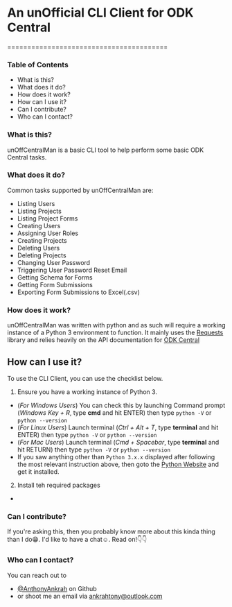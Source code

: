 # An unOfficial CLI Client for ODK Central
========================================

### Table of Contents
* What is this?
* What does it do?
* How does it work?
* How can I use it?
* Can I contribute?
* Who can I contact?

### What is this?
unOffCentralMan is a basic CLI tool to help perform some basic ODK Central tasks.

### What does it do?
Common tasks supported by unOffCentralMan are:
* Listing Users
* Listing Projects
* Listing Project Forms
* Creating Users
* Assigning User Roles
* Creating Projects
* Deleting Users
* Deleting Projects
* Changing User Password
* Triggering User Password Reset Email
* Getting Schema for Forms
* Getting Form Submissions
* Exporting Form Submissions to Excel(.csv)

### How does it work?
unOffCentralMan was written with python and as such will require a working instance of a Python 3 environment to function.
It mainly uses the [Requests](https://requests.readthedocs.io/en/master/) library and relies heavily on the API documentation for [ODK Central](https://odkcentral.docs.apiary.io/#reference)

## How can I use it?
To use the CLI Client, you can use the checklist below.
1. Ensure you have a working instance of Python 3. 
- (*For Windows Users*) You can check this by launching Command prompt (*Windows Key + R*, type **cmd** and hit ENTER) then type `python -V` or `python --version`
- (*For Linux Users*) Launch terminal (*Ctrl + Alt + T*, type **terminal** and hit ENTER) then type `python -V` or `python --version`
- (*For Mac Users*) Launch terminal (*Cmd + Spacebar*, type **terminal** and hit RETURN) then type `python -V` or `python --version`
- If you saw anything other than `Python 3.x.x` displayed after following the most relevant instruction above, then goto the [Python Website](https://www.python.org/downloads/) and get it installed.
2. Install teh required packages
- 


### Can I contribute?
If you're asking this, then you probably know more about this kinda thing than I do😁. I'd like to have a chat☺. Read on!👇👇

### Who can I contact?
You can reach out to 
* [@AnthonyAnkrah](https://github.com/AnthonyAnkrah) on Github
* or shoot me an email via ankrahtony@outlook.com